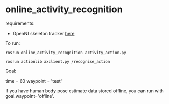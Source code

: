 # online_activity_recognition

requirements: 

-  OpenNI skeleton tracker [here](https://github.com/OMARI1988/skeleton_tracker) 

To run: 

```
rosrun online_activity_recognition activity_action.py

rosrun actionlib axclient.py /recognise_action
```

Goal:


time = 60
waypoint = 'test' 



If you have human body pose estimate data stored offline, you can run with goal.waypoint='offline'.
